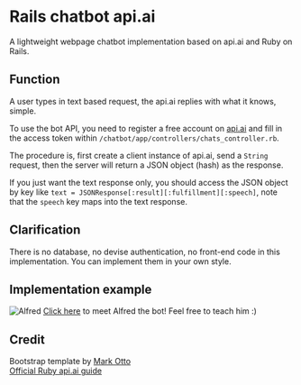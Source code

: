 # Rails chatbot api.ai
A lightweight webpage chatbot implementation based on api.ai and Ruby on Rails.

## Function
A user types in text based request, the api.ai replies with what it knows, simple.

To use the bot API, you need to register a free account on [api.ai](https://api.ai/) and fill in the access token within `/chatbot/app/controllers/chats_controller.rb`.

The procedure is, first create a client instance of api.ai, send a `String` request, then the server will return a JSON object (hash) as the response.

If you just want the text response only, you should access the JSON object by key like `text = JSONResponse[:result][:fulfillment][:speech]`, note that the `speech` key maps into the text response. 

## Clarification
There is no database, no devise authentication, no front-end code in this implementation. You can implement them in your own style.

## Implementation example
![Alfred](Rails_chatbot_api.ai-/preview.png)
[Click here](https://secure-bayou-98710.herokuapp.com/chats) to meet Alfred the bot! Feel free to teach him :)

## Credit
Bootstrap template by [Mark Otto](https://twitter.com/mdo)\
[Official Ruby api.ai guide](https://github.com/api-ai/apiai-ruby-client)

